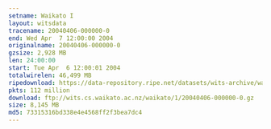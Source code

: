 ```yaml
---
setname: Waikato I
layout: witsdata
tracename: 20040406-000000-0
end: Wed Apr  7 12:00:00 2004
originalname: 20040406-000000-0
gzsize: 2,928 MB
len: 24:00:00
start: Tue Apr  6 12:00:01 2004
totalwirelen: 46,499 MB
ripedownload: https://data-repository.ripe.net/datasets/wits-archive/waikato/1/20040406-000000-0.gz
pkts: 112 million
download: ftp://wits.cs.waikato.ac.nz/waikato/1/20040406-000000-0.gz
size: 8,145 MB
md5: 73315316bd338e4e4568ff2f3bea7dc4
---
```

